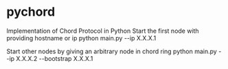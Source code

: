 # pychord
Implementation of Chord Protocol in Python
Start the first node with providing hostname or ip
python main.py --ip X.X.X.1

Start other nodes by giving an arbitrary node in chord ring
python main.py --ip X.X.X.2 --bootstrap X.X.X.1